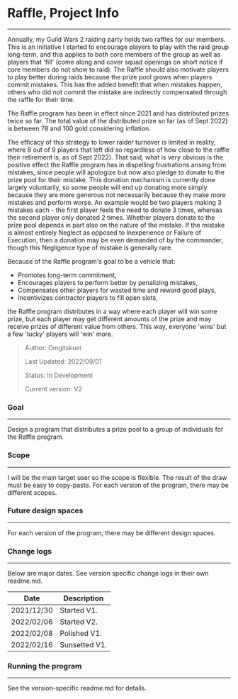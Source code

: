 # Raffle, Project Info
---
Annually, my Guild Wars 2 raiding party holds two raffles for our members. This is an initiative I started to 
encourage players to play with the raid group long-term, and this applies to both core members of the group as
well as players that 'fill' (come along and cover squad openings on short notice if core members do not show
to raid). The Raffle should also motivate players to play better during raids because the prize pool grows
when players commit mistakes. This has the added benefit that when mistakes happen, others who did not commit
the mistake are indirectly compensated through the raffle for their time.

The Raffle program has been in effect since 2021 and has distributed prizes twice so far. The total value of 
the distributed prize so far (as of Sept 2022) is between 78 and 100 gold considering inflation.

The efficacy of this strategy to lower raider turnover is limited in reality, where 8 out of 9 players that 
left did so regardless of how close to the raffle their retirement is, as of Sept 2022).
That said, what is very obvious is the positive effect the Raffle program has in dispelling frustrations 
arising from mistakes, since people will apologize but now also pledge to donate to the prize pool for their 
mistake. This donation mechanism is currently done largely voluntarily, so some people will end up donating 
more simply because they are more generous not necessarily because they make more mistakes and perform worse.
An example would be two players making 3 mistakes each - the first player feels the need to donate 3 times, 
whereas the second player only donated 2 times.
Whether players donate to the prize pool depends in part also on the nature of the mistake. If the mistake 
is almost entirely Neglect as opposed to Inexperience or Failure of Execution, then a donation may be even 
demanded of by the commander, though this Negligence type of mistake is generally rare.

Because of the Raffle program's goal to be a vehicle that:
- Promotes long-term commitment,
- Encourages players to perform better by penalizing mistakes,
- Compensates other players for wasted time and reward good plays, 
- Incentivizes contractor players to fill open slots,

the Raffle program distributes in a way where each player will win some prize, but each player may get 
different amounts of the prize and may receive prizes of different value from others. This way, everyone 
'wins' but a few 'lucky' players will 'win' more. 

> Author: Omgitskuei
> 
> Last Updated: 2022/09/01
> 
> Status: In Development
> 
> Current version: V2

### Goal
---
Design a program that distributes a prize pool to a group of individuals for the Raffle program.

### Scope
---
I will be the main target user so the scope is flexible. The result of the draw must be easy to
copy-paste.
For each version of the program, there may be different scopes.

### Future design spaces
---
For each version of the program, there may be different design spaces.

### Change logs
---
Below are major dates. See version specific change logs in their own readme.md.

| Date | Description |
| ------ | ------ |
| 2021/12/30 | Started V1. |
| 2022/02/06 | Started V2. |
| 2022/02/08 | Polished V1. |
| 2022/02/16 | Sunsetted V1. |

### Running the program
---
See the version-specific readme.md for details.
